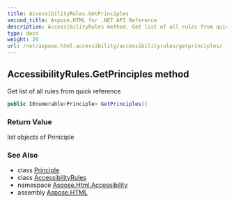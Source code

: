 ```yaml
---
title: AccessibilityRules.GetPrinciples
second_title: Aspose.HTML for .NET API Reference
description: AccessibilityRules method. Get list of all rules from quick reference
type: docs
weight: 20
url: /net/aspose.html.accessibility/accessibilityrules/getprinciples/
---
```

## AccessibilityRules.GetPrinciples method

Get list of all rules from quick reference

```csharp
public IEnumerable<Principle> GetPrinciples()
```

### Return Value

list objects of Priniciple

### See Also

* class [Principle](../../principle/)
* class [AccessibilityRules](../)
* namespace [Aspose.Html.Accessibility](../../../aspose.html.accessibility/)
* assembly [Aspose.HTML](../../../)
